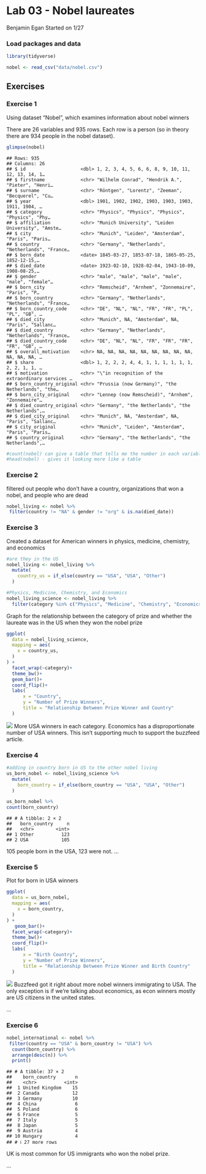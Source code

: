 Lab 03 - Nobel laureates
================
Benjamin Egan
Started on 1/27

### Load packages and data

``` r
library(tidyverse) 
```

``` r
nobel <- read_csv("data/nobel.csv")
```

## Exercises

### Exercise 1

Using dataset “Nobel”, which examines information about nobel winners

There are 26 variables and 935 rows. Each row is a person (so in theory
there are 934 people in the nobel dataset).

``` r
glimpse(nobel)
```

    ## Rows: 935
    ## Columns: 26
    ## $ id                    <dbl> 1, 2, 3, 4, 5, 6, 6, 8, 9, 10, 11, 12, 13, 14, 1…
    ## $ firstname             <chr> "Wilhelm Conrad", "Hendrik A.", "Pieter", "Henri…
    ## $ surname               <chr> "Röntgen", "Lorentz", "Zeeman", "Becquerel", "Cu…
    ## $ year                  <dbl> 1901, 1902, 1902, 1903, 1903, 1903, 1911, 1904, …
    ## $ category              <chr> "Physics", "Physics", "Physics", "Physics", "Phy…
    ## $ affiliation           <chr> "Munich University", "Leiden University", "Amste…
    ## $ city                  <chr> "Munich", "Leiden", "Amsterdam", "Paris", "Paris…
    ## $ country               <chr> "Germany", "Netherlands", "Netherlands", "France…
    ## $ born_date             <date> 1845-03-27, 1853-07-18, 1865-05-25, 1852-12-15,…
    ## $ died_date             <date> 1923-02-10, 1928-02-04, 1943-10-09, 1908-08-25,…
    ## $ gender                <chr> "male", "male", "male", "male", "male", "female"…
    ## $ born_city             <chr> "Remscheid", "Arnhem", "Zonnemaire", "Paris", "P…
    ## $ born_country          <chr> "Germany", "Netherlands", "Netherlands", "France…
    ## $ born_country_code     <chr> "DE", "NL", "NL", "FR", "FR", "PL", "PL", "GB", …
    ## $ died_city             <chr> "Munich", NA, "Amsterdam", NA, "Paris", "Sallanc…
    ## $ died_country          <chr> "Germany", "Netherlands", "Netherlands", "France…
    ## $ died_country_code     <chr> "DE", "NL", "NL", "FR", "FR", "FR", "FR", "GB", …
    ## $ overall_motivation    <chr> NA, NA, NA, NA, NA, NA, NA, NA, NA, NA, NA, NA, …
    ## $ share                 <dbl> 1, 2, 2, 2, 4, 4, 1, 1, 1, 1, 1, 1, 2, 2, 1, 1, …
    ## $ motivation            <chr> "\"in recognition of the extraordinary services …
    ## $ born_country_original <chr> "Prussia (now Germany)", "the Netherlands", "the…
    ## $ born_city_original    <chr> "Lennep (now Remscheid)", "Arnhem", "Zonnemaire"…
    ## $ died_country_original <chr> "Germany", "the Netherlands", "the Netherlands",…
    ## $ died_city_original    <chr> "Munich", NA, "Amsterdam", NA, "Paris", "Sallanc…
    ## $ city_original         <chr> "Munich", "Leiden", "Amsterdam", "Paris", "Paris…
    ## $ country_original      <chr> "Germany", "the Netherlands", "the Netherlands",…

``` r
#count(nobel) can give a table that tells me the number in each variable
#head(nobel) - gives it looking more like a table
```

### Exercise 2

filtered out people who don’t have a country, organizations that won a
nobel, and people who are dead

``` r
nobel_living <- nobel %>%
 filter(country != "NA" & gender != "org" & is.na(died_date))
```

### Exercise 3

Created a dataset for American winners in physics, medicine, chemistry,
and economics

``` r
#are they in the US
nobel_living <- nobel_living %>%
  mutate(
    country_us = if_else(country == "USA", "USA", "Other")
  )

#Physics, Medicine, Chemistry, and Economics
nobel_living_science <- nobel_living %>%
  filter(category %in% c("Physics", "Medicine", "Chemistry", "Economics"))
```

Graph for the relationship between the category of prize and whether the
laureate was in the US when they won the nobel prize

``` r
ggplot(
  data = nobel_living_science,
  mapping = aes(
    x = country_us,
  )
) +
  facet_wrap(~category)+
  theme_bw()+
  geom_bar()+
  coord_flip()+
  labs(
      x = "Country",
      y = "Number of Prize Winners",
      title = "Relationship Between Prize Winner and Country"
  )
```

![](lab-03_files/figure-gfm/visual%20plot-1.png)<!-- --> More USA
winners in each category. Economics has a disproportionate number of USA
winners. This isn’t supporting much to support the buzzfeed article.

### Exercise 4

``` r
#adding in country born in US to the other nobel living
us_born_nobel <- nobel_living_science %>%
  mutate(
    born_country = if_else(born_country == "USA", "USA", "Other")
  )

us_born_nobel %>%
count(born_country)
```

    ## # A tibble: 2 × 2
    ##   born_country     n
    ##   <chr>        <int>
    ## 1 Other          123
    ## 2 USA            105

105 people born in the USA, 123 were not. …

### Exercise 5

Plot for born in USA winners

``` r
ggplot(
  data = us_born_nobel,
  mapping = aes(
    x = born_country,
  )
) +
   geom_bar()+
  facet_wrap(~category)+
  theme_bw()+
  coord_flip()+
  labs(
      x = "Birth Country",
      y = "Number of Prize Winners",
      title = "Relationship Between Prize Winner and Birth Country"
  )
```

![](lab-03_files/figure-gfm/born%20in%20USA-1.png)<!-- --> Buzzfeed got
it right about more nobel winners immigrating to USA. The only exception
is if we’re talking about economics, as econ winners mostly are US
citizens in the united states.

…

### Exercise 6

``` r
nobel_international <- nobel %>%
 filter(country == "USA" & born_country != "USA") %>%
  count(born_country) %>%
  arrange(desc(n)) %>%
  print()
```

    ## # A tibble: 37 × 2
    ##    born_country       n
    ##    <chr>          <int>
    ##  1 United Kingdom    15
    ##  2 Canada            12
    ##  3 Germany           10
    ##  4 China              6
    ##  5 Poland             6
    ##  6 France             5
    ##  7 Italy              5
    ##  8 Japan              5
    ##  9 Austria            4
    ## 10 Hungary            4
    ## # ℹ 27 more rows

UK is most common for US immigrants who won the nobel prize.

…

